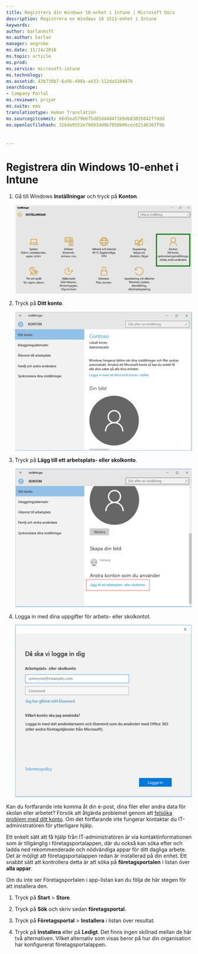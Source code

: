 ```yaml
---
title: Registrera din Windows 10-enhet i Intune | Microsoft Docs
description: Registrera en Windows 10 1511-enhet i Intune
keywords: 
author: barlanmsft
ms.author: barlan
manager: angrobe
ms.date: 11/14/2016
ms.topic: article
ms.prod: 
ms.service: microsoft-intune
ms.technology: 
ms.assetid: 43b738b7-6a56-498a-a433-112da5104876
searchScope:
- Company Portal
ms.reviewer: priyar
ms.suite: ems
translationtype: Human Translation
ms.sourcegitcommit: b6d5ea579b675d85d4404f289db83055642ffddd
ms.openlocfilehash: 32bde9552e79d91dd967050b96cec62146367f9b


---
```


# <a name="enroll-your-windows-10-device-in-intune"></a>Registrera din Windows 10-enhet i Intune

1.  Gå till Windows **Inställningar** och tryck på **Konton**.

    ![Välj Inställningar och sedan Konton](./media/W10-enroll-1-settings-accounts.png)

2.  Tryck på **Ditt konto**.

    ![Tryck på ditt konto](./media/W10-enroll-2-accounts-your-account.png)

3.  Tryck på **Lägg till ett arbetsplats- eller skolkonto**.

    ![Tryck på Lägg till ett arbetsplats- eller skolkonto](./media/w10-enroll-3-add-work-school-acct.png)

4.  Logga in med dina uppgifter för arbets- eller skolkontot.

    ![sign-in](./media/W10-enroll-4-sign-in.png)

Kan du fortfarande inte komma åt din e-post, dina filer eller andra data för skolan eller arbetet? Försök att åtgärda problemet genom att [felsöka problem med ditt konto](troubleshoot-your-windows-10-device-windows.md#troubleshooting-steps-to-follow-if-you-see-your-account). Om det fortfarande inte fungerar kontaktar du IT-administratören för ytterligare hjälp.

Ett enkelt sätt att få hjälp från IT-administratören är via kontaktinformationen som är tillgänglig i företagsportalappen, där du också kan söka efter och ladda ned rekommenderade och nödvändiga appar för ditt dagliga arbete. Det är möjligt att företagsportalappen redan är installerad på din enhet. Ett snabbt sätt att kontrollera detta är att söka på __företagsportalen__ i listan över __alla appar__.

Om du inte ser Företagsportalen i app-listan kan du följa de här stegen för att installera den.

1.  Tryck på **Start** &gt; **Store**.

2.  Tryck på **Sök** och skriv sedan **företagsportal**.

3.  Tryck på **Företagsportal** &gt; **Installera** i listan över resultat.

4.  Tryck på **Installera** eller på **Ledigt**. Det finns ingen skillnad mellan de här två alternativen. Vilket alternativ som visas beror på hur din organisation har konfigurerat företagsportalappen.



<!--HONumber=Dec16_HO2-->


